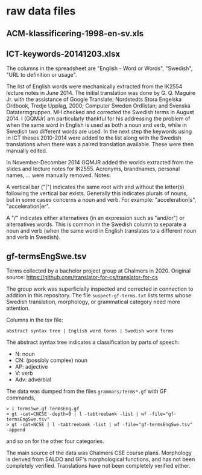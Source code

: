 # raw data files

## ACM-klassificering-1998-en-sv.xls	


## ICT-keywords-20141203.xlsx

The columns in the spreadsheet are "English - Word or Words", "Swedish", "URL to definition or usage".

The list of English words were mechanically extracted from the IK2554 lecture notes in June 2014. The initial translation was done by G. Q. Maguire Jr. with the assistance of Google Translate; Nordstedts Stora Engelska Ordbook, Tredje Upplag, 2000; Computer Sweden Ordlistan;   and Svenska Datatermgruppen. MH checked and corrected the Swedish terms in August 2014. I (GQMJr) am particularly thankful for his addressing the problem of when the same word in English is used as both a noun and verb, while in Swedish two different words are used. In the next step the keywords using in ICT theses 2010-2014 were added to the list along with the Swedish translations when there was a paired translation available. These were then manually edited.

In November-Decomber 2014 GQMJR added the worlds extracted from the slides and lecture notes for IK2555. Acronyms, brandnames, personal names, ... were manually removed.
Notes: 

A vertical bar ("|")  indicates the same root with and without the letter(s) following the vertical bar exists. Generally this indicates plurals of nouns, but in some cases concerns a noun and verb. For example: "acceleration|s", "acceleration|er".

A "/" indicates either alternatives (in an expression such as "and/or") or alternatives words. This is common in the Swedish column to separate a noun and verb (when the same word in English translates to a different noun and verb in Swedish).


## gf-termsEngSwe.tsv

Terms collected by a bachelor project group at Chalmers in 2020.
Original source: https://github.com/translator-for-cs/translator-for-cs

The group work was superficially inspected and corrected in connection
to addition in this repository.
The file `suspect-gf-terms.txt` lists terms whose Swedish translation,
morphology, or grammatical category need more attention.

Columns in the tsv file:
```
abstract syntax tree | English word forms | Swedish word forms
```
The abstract syntax tree indicates a classification by parts of speech:

- N: noun
- CN: (possibly complex) noun
- AP: adjective
- V: verb
- Adv: adverbial

The data was dumped from the files `grammars/Terms*.gf` with GF commands,
```
> i TermsSwe.gf TermsEng.gf
> gt -cat=CNCSE -depth=0 | l -tabtreebank -list | wf -file="gf-termsEngSwe.tsv"
> gt -cat=NCSE | l -tabtreebank -list | wf -file="gf-termsEngSwe.tsv" -append
```
and so on for the other four categories.

The main source of the data was Chalmers CSE course plans. Morphology is derived from SALDO and GF's morphological functions, and has not been completely verified. Translations have not been completely verified either.



